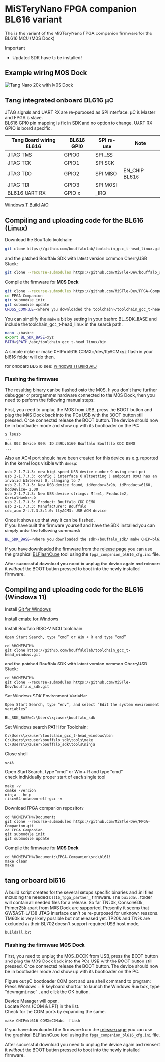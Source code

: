 # MiSTeryNano FPGA companion BL616 variant

The is the variant of the MiSTeryNano FPGA companion firmware
for the BL616 MCU (M0S Dock).

> [!IMPORTANT]
> * Updated SDK have to be installed!  

## Example wiring M0S Dock

![Tang Nano 20k with M0S Dock](m0s_dock_tn20k.png)  

## Tang integrated onboard BL616 µC

JTAG signals and UART RX are re-purposed as SPI interface. µC is Master and FPGA is slave.  
BL616 GPIO pin mapping is fix in SDK and no option to change. UART RX GPIO is board specific.

|Tang Board wiring BL616|BL616 GPIO|SPI re-use|Note|
|-------------|-----|--------|-----|
|JTAG TMS     |GPIO0|SPI _SS |  |
|JTAG TCK     |GPIO1|SPI SCK |  |
|JTAG TDO     |GPIO2|SPI MISO| EN_CHIP BL616 |
|JTAG TDI     |GPIO3|SPI MOSI|  |
|BL616 UART RX|GPIO x|_IRQ    |  |

[Windows 11 Build AiO](#tang-onboard-bl616)

## Compiling and uploading code for the BL616 (Linux)

Download the Bouffalo toolchain:

```bash
git clone https://github.com/bouffalolab/toolchain_gcc_t-head_linux.git
```

and the patched Bouffalo SDK with latest version common CherryUSB Stack:  
```bash
git clone --recurse-submodules https://github.com/MiSTle-Dev/bouffalo_sdk.git
```

Compile the firmware for **M0S Dock**

```bash
git clone --recurse-submodules https://github.com/MiSTle-Dev/FPGA-Companion.git
cd FPGA-Companion
git submodule init
git submodule update
CROSS_COMPILE=<where you downloaded the toolchain>/toolchain_gcc_t-head_linux/bin/riscv64-unknown-elf- BL_SDK_BASE=<where you downloaded the sdk>/bouffalo_sdk/ make
```

You can simplify the ```make``` a bit by setting in your bashrc BL_SDK_BASE and include the toolchain_gcc_t-head_linux in the search path.

```bash
nano ./bashrc
export BL_SDK_BASE=xyz 
PATH=$PATH:/abc/toolchain_gcc_t-head_linux/bin
```

A simple make or make CHIP=bl616 COMX=/dev/ttyACMxyz flash in your bl616 folder will do then.

for onboard BL616 see: [Windows 11 Build AiO](#tang-onboard-bl616)

### Flashing the firmware

The resulting binary can be flashed onto the M0S. If you don't have
further debugger or prorgammer hardware connected to the M0S Dock, then
you need to perform the following manual steps:

First, you need to unplug the M0S from USB, press the BOOT button and plug the M0S Dock back into the PCs USB with the
BOOT button still pressed. Once connected release the BOOT button. The device
should now be in bootloader mode and show up with its bootloader on the PC:

```bash
$ lsusb
...
Bus 002 Device 009: ID 349b:6160 Bouffalo Bouffalo CDC DEMO
...
```

Also an ACM port should have been created for this device as e.g.
reported in the kernel logs visible with ```dmesg```:

```text
usb 2-1.7.3.3: new high-speed USB device number 9 using ehci-pci
usb 2-1.7.3.3: config 1 interface 0 altsetting 0 endpoint 0x83 has an invalid bInterval 0, changing to 7
usb 2-1.7.3.3: New USB device found, idVendor=349b, idProduct=6160, bcdDevice= 2.00
usb 2-1.7.3.3: New USB device strings: Mfr=1, Product=2, SerialNumber=0
usb 2-1.7.3.3: Product: Bouffalo CDC DEMO
usb 2-1.7.3.3: Manufacturer: Bouffalo
cdc_acm 2-1.7.3.3:1.0: ttyACM3: USB ACM device
```

Once it shows up that way it can be flashed.  
If you have built the firmware yourself and have the SDK installed you can simply enter the following command:

```bash
BL_SDK_BASE=<where you downloaded the sdk>/bouffalo_sdk/ make CHIP=bl616 COMX=/dev/ttyACM3 flash
```

If you have downloaded the firmware from the [release page](https://github.com/MiSTle-Dev/FPGA-Companion/releases) you can use the graphical [BLFlashCube](https://github.com/CherryUSB/bouffalo_sdk/tree/master/tools/bflb_tools/bouffalo_flash_cube) tool using the ```fpga_companion_bl616_cfg.ini``` file.

After successful download you need to unplug the device again and reinsert it *without* the BOOT button pressed to boot into the newly installed firmware.

## Compiling and uploading code for the BL616 (Windows 11)

Install [Git for Windows](https://gitforwindows.org)

Install [cmake for Windows](https://cmake.org/download)

Install Bouffalo RISC-V MCU toolchain

```shell
Open Start Search, type “cmd” or Win + R and type “cmd” 

cd %HOMEPATH%
git clone https://github.com/bouffalolab/toolchain_gcc_t-head_windows.git
```

and the patched Bouffalo SDK with latest version common CherryUSB Stack:  

```shell
cd %HOMEPATH%
git clone --recurse-submodules https://github.com/MiSTle-Dev/bouffalo_sdk.git
```

Set Windows SDK Environment Variable:  

```text
Open Start Search, type “env”, and select “Edit the system environment variables”.  
  
BL_SDK_BASE=C:\Users\xyzuser\bouffalo_sdk
```

Set Windows search PATH for Toolchain:  

```shell
C:\Users\xyzuser\toolchain_gcc_t-head_windows\bin
C:\Users\xyzuser\bouffalo_sdk\tools\make
C:\Users\xyzuser\bouffalo_sdk\tools\ninja
```

Close shell

```shell
exit
```

Open Start Search, type “cmd” or Win + R and type “cmd”  
check individually proper start of each single tool

```shell
make -v
cmake -version
ninja --help
riscv64-unknown-elf-gcc -v
```

Download FPGA companion repository

```shell
cd %HOMEPATH%/Documents
git clone --recurse-submodules https://github.com/MiSTle-Dev/FPGA-Companion.git
cd FPGA-Companion
git submodule init
git submodule update
```

Compile the firmware for **M0S Dock**  

```shell
cd %HOMEPATH%/Documents\FPGA-Companion\src\bl616
make clean
make
```

## tang onboard bl616

A build script creates for the several setups specific binaries and .ini files including the needed ``bl616_fpga_partner_`` firmware. The ``buildall`` folder will contain all needed files for a release. So far TN20k, Console60k, Primer25k apart from M0S Dock are supported. Presently it seems that GW5AST-LV138 JTAG interface can't be re-purposed for unknown reasons. TM60k is very likely possible but not released yet. TP20k and TN9k are excluded as their BL702 doesn't support required USB host mode.

```shell
buildall.bat
```

### Flashing the firmware M0S Dock

First, you need to unplug the M0S_DOCK from USB, press the BOOT button and plug the M0S Dock back into the PCs USB with the
BOOT button still pressed. Once connected release the BOOT button. The device
should now be in bootloader mode and show up with its bootloader on the PC.

Figure out µC bootloader COM port and use shell command to program:  
Press Windows + R keyboard shortcut to launch the Windows Run box, type “devmgmt.msc” , and click the OK button.  

Device Manager will open.  
Locate Ports (COM & LPT) in the list.  
Check for the COM ports by expanding the same.  

```shell
make CHIP=bl616 COMX=COMabc  flash
```

If you have downloaded the firmware from the [release page](https://github.com/MiSTle-Dev/FPGA-Companion/releases) you can use the graphical [BLFlashCube](https://github.com/CherryUSB/bouffalo_sdk/tree/master/tools/bflb_tools/bouffalo_flash_cube) tool using the ```fpga_companion_bl616_cfg.ini``` file.

After successful download you need to unplug the device again and reinsert it *without* the BOOT button pressed to boot into the newly installed firmware.
